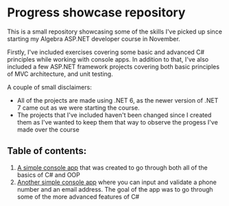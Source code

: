 # Progress showcase repository

This is a small repository showcasing some of the skills I've picked up since starting my Algebra ASP.NET developer course in November.

Firstly, I've included exercises covering some basic and advanced C# principles while working with console apps. In addition to that, I've also included a few ASP.NET framework projects covering both basic principles of MVC architecture, and unit testing.

A couple of small disclaimers: 
- All of the projects are made using .NET 6, as the newer version of .NET 7 came out as we were starting the course.
- The projects that I've included haven't been changed since I created them as I've wanted to keep them that way to observe the progess I've made over the course

## Table of contents:
1. [A simple console app](https://github.com/BKrizanec/practice_repository/tree/main/Simple%20Input%20Console%20App) that was created to go through both all of the basics of C# and OOP 
2. [Another simple console app](https://github.com/BKrizanec/practice_repository/tree/main/Another%20Simple%20Console%20App) where you can input and validate a phone number and an email address. The goal of the app was to go through some of the more advanced features of C#
